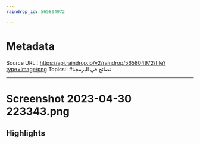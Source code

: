 ```yaml
---
raindrop_id: 565804972

---
```


# Metadata
Source URL:: https://api.raindrop.io/v2/raindrop/565804972/file?type=image/png
Topics:: #نصائح في البرمجة

---
# Screenshot 2023-04-30 223343.png



## Highlights
